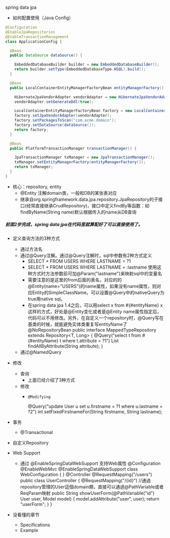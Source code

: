 spring data jpa
+ 如何配置使用（Java Config）

```JAVA
@Configuration
@EnableJpaRepositories
@EnableTransactionManagement
class ApplicationConfig {

  @Bean
  public DataSource dataSource() {

    EmbeddedDatabaseBuilder builder = new EmbeddedDatabaseBuilder();
    return builder.setType(EmbeddedDatabaseType.HSQL).build();
  }

  @Bean
  public LocalContainerEntityManagerFactoryBean entityManagerFactory() {

    HibernateJpaVendorAdapter vendorAdapter = new HibernateJpaVendorAdapter();
    vendorAdapter.setGenerateDdl(true);

    LocalContainerEntityManagerFactoryBean factory = new LocalContainerEntityManagerFactoryBean();
    factory.setJpaVendorAdapter(vendorAdapter);
    factory.setPackagesToScan("com.acme.domain");
    factory.setDataSource(dataSource());
    return factory;
  }

  @Bean
  public PlatformTransactionManager transactionManager() {

    JpaTransactionManager txManager = new JpaTransactionManager();
    txManager.setEntityManagerFactory(entityManagerFactory());
    return txManager;
  }
}
```

+ 核心：repository, entity
  + @Entity 注解domain类，一般和DB的某张表对应
  + 继承自org.springframework.data.jpa.repository.JpaRepository的子接口(经常直接继承CrudRepository)，接口中定义findBy等函数：如findByName(String name)默认根据传入的name从DB查询

##### 前面2步完成，spring data jpa在代码里就算配好了可以直接使用了。

- 定义查询方法的3种方式
  - 通过方法名
  - 通过@Query注解。通过@Query注解时，sql中参数有2种方式定义
    - SELECT * FROM USERS WHERE LASTNAME = ?1
    - SELECT * FROM USERS WHERE LASTNAME = :lastname    使用这种方式时方法参数前可加@Param("lastname")来映射sql中的变量名
    - 需要注意的是这里的from后面的表名，对应的的@Entity(name="USERS")的name属性，如果没有name属性，则对应Entity的SimpleClassName。可以设置@Query中的nativeQuery为true用native sql。
    - 在spring data jpa 1.4之后，可以用select x from #{#entityName} x 这样的方式，好处是@Entity变化或者是@Entity name属性指定后，代码可以不用修改。另外，在自定义一个repository时，@Query写在基类的时候，就能避免实体类重复写entityName了
          @NoRepositoryBean
          public interface MappedTypeRepository<T extends AbstractMappedType>
          extends Repository<T, Long> {
          @Query("select t from #{#entityName} t where t.attribute = ?1")
          List<T> findAllByAttribute(String attribute);
          }
  - 通过@NamedQuery

- 修改
  - 查询
    - 上面已经介绍了3种方式
  - 修改
    -     @Modifying
         @Query("update User u set u.firstname = ?1 where u.lastname = ?2")
         int setFixedFirstnameFor(String firstname, String lastname);

- 事务
  - @Transactional

- 自定义Repository

- Web Support
  - 通过 @EnableSpringDataWebSupport 支持Web属性
        @Configuration
        @EnableWebMvc
        @EnableSpringDataWebSupport
        class WebConfiguration { }
        @Controller
        @RequestMapping("/users")
        public class UserController {
        @RequestMapping("/{id}")
          //通過repository管理的User這個domain類，直接可以通過@PathVariable或者ReqParam映射
        public String showUserForm(@PathVariable("id") User user, Model model) {
        model.addAttribute("user", user);
        return "userForm";
        }
        }

- 没看懂的章节
  - Specifications
  - Example